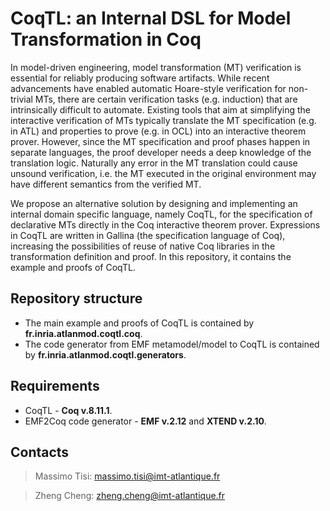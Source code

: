 CoqTL: an Internal DSL for Model Transformation in Coq
=======
In model-driven engineering, model transformation (MT) verification is essential for reliably producing software artifacts. While recent advancements have enabled automatic Hoare-style verification for non-trivial MTs, there are certain verification tasks (e.g. induction) that are intrinsically difficult to automate. Existing tools that aim at simplifying the interactive verification of MTs typically translate the MT specification (e.g. in ATL) and properties to prove (e.g. in OCL) into an interactive theorem prover. However, since the MT specification and proof phases happen in separate languages, the proof developer needs a deep knowledge of the translation logic. Naturally any error in the MT translation could cause unsound verification, i.e. the MT executed in the original environment may have different semantics from the verified MT.

We propose an alternative solution by designing and implementing an internal domain specific language, namely CoqTL, for the specification of declarative MTs directly in the Coq interactive theorem prover.  Expressions in CoqTL are written in Gallina (the specification language of Coq), increasing the possibilities of reuse of native Coq libraries in the transformation definition and proof. In this repository, it contains the example and proofs of CoqTL.

Repository structure
------
* The main example and proofs of CoqTL is contained by **fr.inria.atlanmod.coqtl.coq**.
* The code generator from EMF metamodel/model to CoqTL is contained by **fr.inria.atlanmod.coqtl.generators**.

Requirements
------
* CoqTL - **Coq v.8.11.1**.
* EMF2Coq code generator - **EMF v.2.12** and **XTEND v.2.10**.

Contacts
------
> Massimo Tisi: massimo.tisi@imt-atlantique.fr

> Zheng Cheng: zheng.cheng@imt-atlantique.fr

